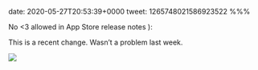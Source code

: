 date: 2020-05-27T20:53:39+0000
tweet: 1265748021586923522
%%%

No &lt;3 allowed in App Store release notes ):

This is a recent change. Wasn’t a problem last week.

![](EZDXHXVWkAQzQEV.jpg)
